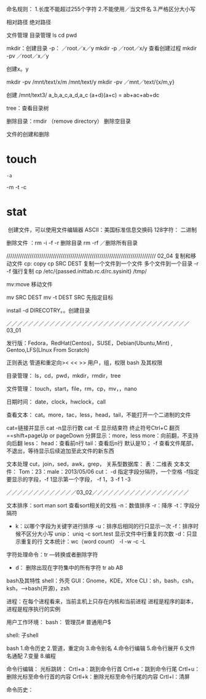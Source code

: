 命名规则：
1.长度不能超过255个字符
2.不能使用／当文件名
3.严格区分大小写

相对路径
绝对路径

文件管理
目录管理
ls
cd
pwd

mkdir：创建目录
-p：
／root／x／y
mkdir -p ／root／x/y
查看创建过程
mkdir -pv ／root／x／y

创建x。y

mkdir -pv /mnt/text/x/m /mnt/text/y
mkdir -pv ／mnt／text/{x/m,y}

创建 
/mnt/text3/
a_b,a_c,a_d,a_c
(a+d)(a+c) = ab+ac+ab+dc

tree：查看目录树
 
删除目录：rmdir （remove directory）
删除空目录

文件的创建和删除
# touch
    -a
   -m
  -t
-c
# stat
 创建文件，可以使用文件编辑器
ASCII：美国标准信息交换码
128字符：
    二进制

删除文件 ：rm
-i
-f
-r 删除目录
rm -rf ／删除所有目录

/////////////////////////////////////////////////////////////////////////////
02_04
复制和移动文件
cp: copy
cp SRC DEST
  复制一个文件到一个文件
  多个文件到一个目录
  -r
  -f 强行复制
cp /etc/{passed.inittab.rc.d/rc.sysinit}  /tmp/

mv:move
移动文件

mv SRC DEST
mv -t DEST SRC 先指定目标

install 
-d  DIRECOTRY。。创建目录


／／／／／／／／／／／／／／／／／／／／／／／／／／／／／／／／／／
03_01

发行版：Fedora，RedHat(Centos)，SUSE，Debian(Ubuntu,Mint) , Gentoo,LFS(LInux From Scratch)



正则表达
管道和重定向>< << >>
用户，组，权限
bash 及其权限

目录管理：
ls，cd，pwd，mkdir，rmdir，tree

文件管理：
touch，start，file，rm，cp，mv，，nano

日期时间：
date，clock，hwclock，call

查看文本：
cat。more，tac，less，head，tail，不能打开一个二进制的文件

cat=链接并显示
 cat -n显示行数
 cat -E 显示结束符
终止符号Ctrl+C
翻页==shift+pageUp or pageDown
分屏显示：more，less
 more：向前翻，不支持向后翻
 less：
head：查看前n行
tail：查看后n行 默认是10；
  -f 查看文件尾部，不退出，等待显示后续追加至此文件的新东西

文本处理
 cut，join，sed，awk，grep，
关系型数据库：
表：二维表
文本文件：
Tom：23：male：2013/05/06
cut：
  -d 指定字段分隔符，一个空格
  -f指定要显示的字段，-f 1显示第一个字段，
  -f 1，3
  -f 1 -3

／／／／／／／／／／／／／03_02／／／／／／／／／／／／／／／／／／

文本排序：sort
 man sort 查看sort相关的文档
 -n：数值排序
-r：降序
-t：字段分隔符
- k：以哪个字段为关键字进行排序
-u：排序后相同的行只显示一次
-f：排序时候不区分大小写
unip：
uniq -c sort.test 显示文件中行重复的次数
-d：只显示重复的行
 文本统计：wc（word count）
   -l
 -w
-c
-L

字符处理命令：tr —转换或者删除字符
- d： 删除出现在字符集中的所有字符
tr ab AB

bash及其特性
shell：外壳
GUI：Gnome，KDE，Xfce
CLI：sh，bash，csh，ksh，—>bash(开源)，zsh


进程：在每个进程看来，当前主机上只存在内核和当前进程
进程是程序的副本，进程是程序执行的实例 

用户工作环境：
bash：
管理员#
普通用户$

shell:  子shell

bash
1.命令历史
2.管道，重定向
3.命令别名
4.命令行编辑
5.命令行展开
6.文件名通配
7.变量
8.编程

命令行编辑：
光标跳转：
Crtl+a：跳到命令行首
Crtl+e：跳到命令行尾
Crtl+u：删除光标至命令行首的内容
Crtl+k：删除光标至命令行尾的内容
Crtl+l：清屏

命令历史：


  



